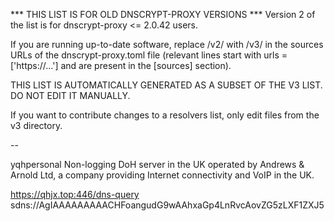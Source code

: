*** THIS LIST IS FOR OLD DNSCRYPT-PROXY VERSIONS ***
Version 2 of the list is for dnscrypt-proxy <= 2.0.42 users.

If you are running up-to-date software, replace /v2/ with /v3/ in the sources URLs of the dnscrypt-proxy.toml file (relevant lines start with urls = ['https://...'] and are present in the [sources] section).

THIS LIST IS AUTOMATICALLY GENERATED AS A SUBSET OF THE V3 LIST. DO NOT EDIT IT MANUALLY.

If you want to contribute changes to a resolvers list, only edit files from the v3 directory.

--

yqhpersonal
Non-logging DoH server in the UK operated by Andrews & Arnold Ltd, a company providing Internet connectivity and VoIP in the UK.

https://qhjx.top:446/dns-query
sdns://AgIAAAAAAAAACHFoangudG9wAAhxaGp4LnRvcAovZG5zLXF1ZXJ5
